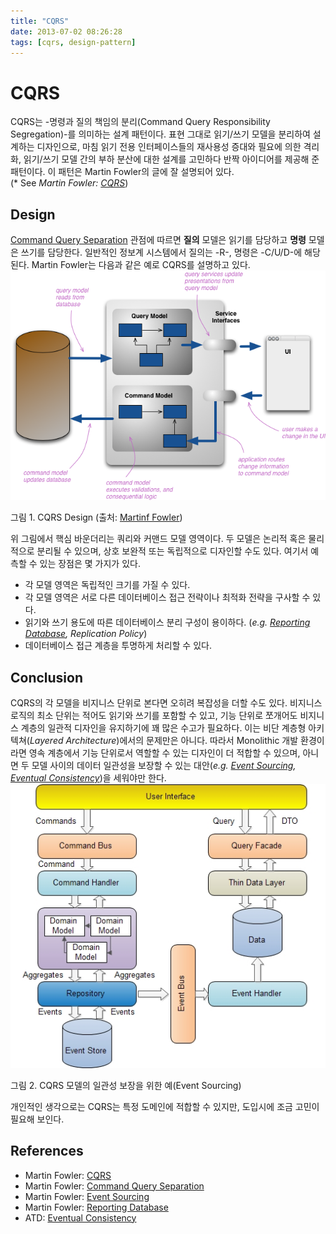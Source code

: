 ```yaml
---
title: "CQRS"
date: 2013-07-02 08:26:28
tags: [cqrs, design-pattern]
---
```


# CQRS
CQRS는 -명령과 질의 책임의 분리(Command Query Responsibility Segregation)-를 의미하는 설계 패턴이다. 표현 그대로 읽기/쓰기 모델을 분리하여 설계하는 디자인으로, 마침 읽기 전용 인터페이스들의 재사용성 증대와 필요에 의한 격리화, 읽기/쓰기 모델 간의 부하 분산에 대한 설계를 고민하다 반짝 아이디어를 제공해 준 패턴이다. 이 패턴은 Martin Fowler의 글에 잘 설명되어 있다.  
(* See _Martin Fowler: [CQRS](http://martinfowler.com/bliki/CQRS.html)_)

## Design
[Command Query Separation](http://martinfowler.com/bliki/CommandQuerySeparation.html) 관점에 따르면 **질의** 모델은 읽기를 담당하고 **명령** 모델은 쓰기를 담당한다. 일반적인 정보계 시스템에서 질의는 -R-, 명령은 -C/U/D-에 해당된다. Martin Fowler는 다음과 같은 예로 CQRS를 설명하고 있다.
![CQRS](/assets/image/cqrs.png)

그림 1. CQRS Design (출처: [Martinf Fowler](http://martinfowler.com/bliki/CQRS.html))

위 그림에서 핵심 바운더리는 쿼리와 커맨드 모델 영역이다. 두 모델은 논리적 혹은 물리적으로 분리될 수 있으며, 상호 보완적 또는 독립적으로 디자인할 수도 있다. 여기서 예측할 수 있는 장점은 몇 가지가 있다.
* 각 모델 영역은 독립적인 크기를 가질 수 있다.
* 각 모델 영역은 서로 다른 데이터베이스 접근 전략이나 최적화 전략을 구사할 수 있다.
* 읽기와 쓰기 용도에 따른 데이터베이스 분리 구성이 용이하다. (*e.g. [Reporting Database](http://martinfowler.com/bliki/ReportingDatabase.html), Replication Policy*)
* 데이터베이스 접근 계층을 투명하게 처리할 수 있다.

## Conclusion
CQRS의 각 모델을 비지니스 단위로 본다면 오히려 복잡성을 더할 수도 있다. 비지니스 로직의 최소 단위는 적어도 읽기와 쓰기를 포함할 수 있고, 기능 단위로 쪼개어도 비지니스 계층의 일관적 디자인을 유지하기에 꽤 많은 수고가 필요하다.
이는 비단 계층형 아키텍쳐(_Layered Architecture_)에서의 문제만은 아니다. 따라서 Monolithic 개발 환경이라면 영속 계층에서 기능 단위로서 역할할 수 있는 디자인이 더 적합할 수 있으며, 아니면 두 모델 사이의 데이터 일관성을 보장할 수 있는 대안(*e.g. [Event Sourcing](http://martinfowler.com/eaaDev/EventSourcing.html), [Eventual Consistency](http://www.allthingsdistributed.com/2008/12/eventually_consistent.html)*)을 세워야만 한다.
![CQRS and Event Sourcing](/assets/image/cqrs_02.jpg)

그림 2. CQRS 모델의 일관성 보장을 위한 예(Event Sourcing)

개인적인 생각으로는 CQRS는 특정 도메인에 적합할 수 있지만, 도입시에 조금 고민이 필요해 보인다.

## References
* Martin Fowler: [CQRS](http://martinfowler.com/bliki/CQRS.html)
* Martin Fowler: [Command Query Separation](http://martinfowler.com/bliki/CommandQuerySeparation.html)
* Martin Fowler: [Event Sourcing](http://martinfowler.com/eaaDev/EventSourcing.html)
* Martin Fowler: [Reporting Database](http://martinfowler.com/bliki/ReportingDatabase.html)
* ATD: [Eventual Consistency](http://www.allthingsdistributed.com/2008/12/eventually_consistent.html)
